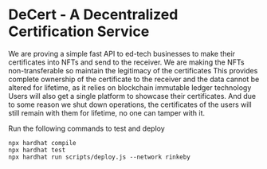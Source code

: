 # DeCert - A Decentralized Certification Service

We are proving a simple fast API to ed-tech businesses to make their certificates into NFTs and send to the receiver. We are making the NFTs non-transferable so maintain the legitimacy of the certificates
This provides complete ownership of the certificate to the receiver and the data cannot be altered for lifetime, as it relies on blockchain immutable ledger technology
Users will also get a single platform to showcase their certificates. And due to some reason we shut down operations, the certificates of the users will still remain with them for lifetime, no one can tamper with it.

Run the following commands to test and deploy

```shell
npx hardhat compile
npx hardhat test
npx hardhat run scripts/deploy.js --network rinkeby
```
